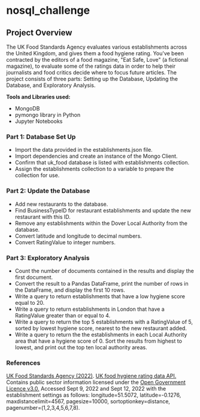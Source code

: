 # nosql_challenge

## Project Overview
The UK Food Standards Agency evaluates various establishments across the United Kingdom, and gives them a food hygiene rating. You've been contracted by the editors of a food magazine, "Eat Safe, Love" (a fictional magazine), to evaluate some of the ratings data in order to help their journalists and food critics decide where to focus future articles. The project consists of three parts: Setting up the Database, Updating the Database, and Exploratory Analysis. 

**Tools and Libraries used:**

* MongoDB
* pymongo library in Python
* Jupyter Notebooks

### Part 1: Database Set Up
* Import the data provided in the establishments.json file.
* Import dependencies and create an instance of the Mongo Client.
* Confirm that uk_food database is listed with establishments collection.
* Assign the establishments collection to a variable to prepare the collection for use.

### Part 2: Update the Database
* Add new restaurants to the database.
* Find BusinessTypeID for restaurant establishments and update the new restaurant with this ID.
* Remove any establishments within the Dover Local Authority from the database.
* Convert latitude and longitude to decimal numbers.
* Convert RatingValue to integer numbers.

### Part 3: Exploratory Analysis
* Count the number of documents contained in the results and display the first document.
* Convert the result to a Pandas DataFrame, print the number of rows in the DataFrame, and display the first 10 rows.
* Write a query to return establishments that have a low hygiene score equal to 20.
* Write a query to return establishments in London that have a RatingValue greater than or equal to 4.
* Write a query to return the top 5 establishments with a RatingValue of 5, sorted by lowest hygiene score, nearest to the new restaurant added.
* Write a query to return the the establishments in each Local Authority area that have a hygiene score of 0. Sort the results from highest to lowest, and print out the top ten local authority areas.

### References
[UK Food Standards Agency (2022)](https://www.food.gov.uk/). [UK food hygiene rating data API.](https://ratings.food.gov.uk/open-data) Contains public sector information licensed under the [Open Government Licence v3.0.](https://www.nationalarchives.gov.uk/doc/open-government-licence/version/3/)
Accessed Sept 9, 2022 and Sept 12, 2022 with the establishment settings as follows: longitude=51.5072, latitude=-0.1276, maxdistancelimit=4567, pagesize=10000, sortoptionkey=distance, pagenumber=(1,2,3,4,5,6,7,8).
